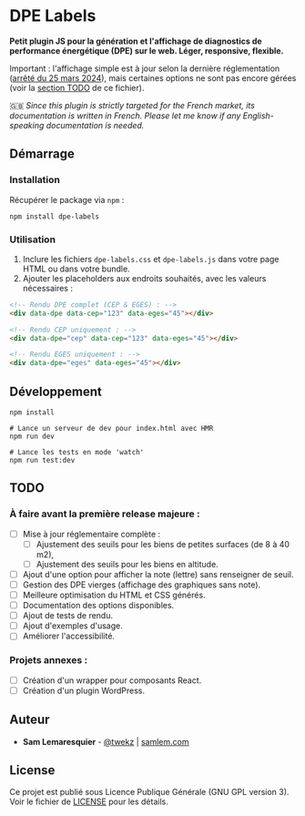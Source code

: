 # DPE Labels

**Petit plugin JS pour la génération et l'affichage de diagnostics de performance énergétique (DPE) sur le web. Léger, responsive, flexible.**

Important : l'affichage simple est à jour selon la dernière réglementation ([arrêté du 25 mars 2024](https://www.legifrance.gouv.fr/jorf/id/JORFTEXT000049446315)), mais certaines options ne sont pas encore gérées (voir la [section TODO](#TODO) de ce fichier). 

🇬🇧 _Since this plugin is strictly targeted for the French market, its documentation is written in French. Please let me know if any English-speaking documentation is needed._

## Démarrage

### Installation

Récupérer le package via `npm` :

```
npm install dpe-labels
```

### Utilisation

1. Inclure les fichiers `dpe-labels.css` et `dpe-labels.js` dans votre page HTML ou dans votre bundle.
2. Ajouter les placeholders aux endroits souhaités, avec les valeurs nécessaires :

```html
<!-- Rendu DPE complet (CEP & EGES) : -->
<div data-dpe data-cep="123" data-eges="45"></div>

<!-- Rendu CEP uniquement : -->
<div data-dpe="cep" data-cep="123" data-eges="45"></div>

<!-- Rendu EGES uniquement : -->
<div data-dpe="eges" data-eges="45"></div>
```

## Développement

```shell
npm install
```

```shell
# Lance un serveur de dev pour index.html avec HMR
npm run dev
```

```shell
# Lance les tests en mode 'watch'
npm run test:dev
```

## TODO

### À faire avant la première release majeure :

- [ ] Mise à jour réglementaire complète :
  - [ ] Ajustement des seuils pour les biens de petites surfaces (de 8 à 40 m2),
  - [ ] Ajustement des seuils pour les biens en altitude.
- [ ] Ajout d'une option pour afficher la note (lettre) sans renseigner de seuil.
- [ ] Gestion des DPE vierges (affichage des graphiques sans note).
- [ ] Meilleure optimisation du HTML et CSS générés.
- [ ] Documentation des options disponibles.
- [ ] Ajout de tests de rendu.
- [ ] Ajout d'exemples d'usage.
- [ ] Améliorer l'accessibilité.

### Projets annexes :

- [ ] Création d'un wrapper pour composants React.
- [ ] Création d'un plugin WordPress.

## Auteur

* **Sam Lemaresquier** - [@twekz](https://github.com/twekz) | [samlem.com](https://samlem.com)

## License

Ce projet est publié sous Licence Publique Générale (GNU GPL version 3). Voir le fichier de [LICENSE](LICENSE) pour les détails.
